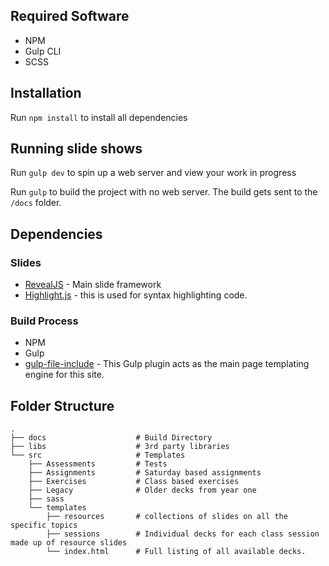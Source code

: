 ## Required Software
- NPM
- Gulp CLI
- SCSS

## Installation
Run `npm install` to install all dependencies

## Running slide shows
Run `gulp dev` to spin up a web server and view your work in progress

Run `gulp` to build the project with no web server.  The build gets sent to the `/docs` folder.

## Dependencies

### Slides
- [RevealJS](https://github.com/hakimel/reveal.js/) - Main slide framework
- [Highlight.js](https://highlightjs.org) - this is used for syntax highlighting code.

### Build Process
- NPM
- Gulp
- [gulp-file-include](https://www.npmjs.com/package/gulp-file-include) - This Gulp plugin acts as the main page templating engine for this site.

## Folder Structure

    .
    ├── docs                    # Build Directory
    ├── libs                    # 3rd party libraries
    └── src                     # Templates
        ├── Assessments         # Tests
        ├── Assignments         # Saturday based assignments
        ├── Exercises           # Class based exercises
        ├── Legacy              # Older decks from year one
        ├── sass
        └── templates           
            ├── resources       # collections of slides on all the specific topics
            ├── sessions        # Individual decks for each class session made up of resource slides
            └── index.html      # Full listing of all available decks.